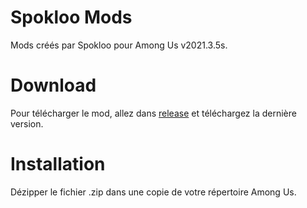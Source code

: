 # Spokloo Mods
Mods créés par Spokloo pour Among Us v2021.3.5s.

# Download
Pour télécharger le mod, allez dans [release](https://github.com/Spokloo/AmongUs-SpoklooMods/releases) et téléchargez la dernière version.

# Installation
Dézipper le fichier .zip dans une copie de votre répertoire Among Us.
